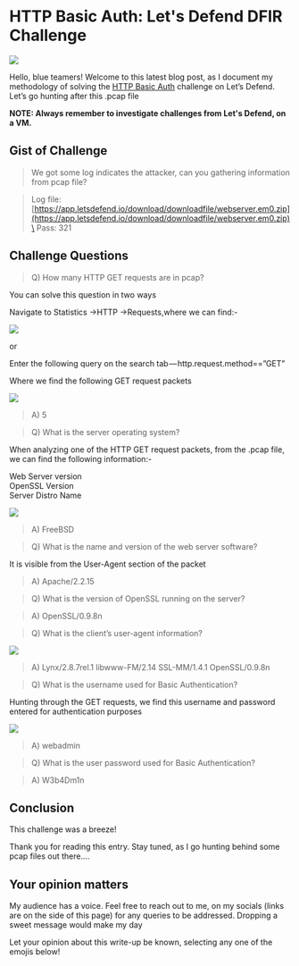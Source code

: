 # HTTP Basic Auth: Let's Defend DFIR Challenge

&#x20;                                             ![](https://cdn-images-1.medium.com/max/1000/1\*H1rhWTgN9396jHzWCFn0qA.png)

Hello, blue teamers! Welcome to this latest blog post, as I document my methodology of solving the [HTTP Basic Auth](https://app.letsdefend.io/dfir/dfir/http-basic-auth/) challenge on Let’s Defend. Let’s go hunting after this .pcap file

**NOTE: Always remember to investigate challenges from Let's Defend, on a VM.**



## Gist of Challenge

> We got some log indicates the attacker, can you gathering information from pcap file?

> Log file: [https://app.letsdefend.io/download/downloadfile/webserver.em0.zip](https://app.letsdefend.io/download/downloadfile/webserver.em0.zip)\
> Pass: 321

## **Challenge Questions**

> Q) How many HTTP GET requests are in pcap?

You can solve this question in two ways

Navigate to Statistics ->HTTP ->Requests,where we can find:-

&#x20;                                     ![](https://cdn-images-1.medium.com/max/1000/1\*F38xpfe43Voabjajk5t4yg.png)

or

Enter the following query on the search tab — http.request.method==”GET”

Where we find the following GET request packets

&#x20;                                        ![](https://cdn-images-1.medium.com/max/1000/1\*Uv-5PTGOvbZmX9TQdRp2tw.png)

> A) 5

> Q) What is the server operating system?

When analyzing one of the HTTP GET request packets, from the .pcap file, we can find the following information:-

Web Server version\
OpenSSL Version\
Server Distro Name

&#x20;                                           ![](https://cdn-images-1.medium.com/max/1000/1\*JZ2o-e3otR8kTyRV0QSqvw.png)

> A) FreeBSD

> Q) What is the name and version of the web server software?

It is visible from the User-Agent section of the packet&#x20;

> A) Apache/2.2.15

> Q) What is the version of OpenSSL running on the server?

> A) OpenSSL/0.9.8n

> Q) What is the client’s user-agent information?

&#x20;                                                 ![](https://cdn-images-1.medium.com/max/1000/1\*FmA14pDg4z1mXHCn7fzt8g.png)

> A) Lynx/2.8.7rel.1 libwww-FM/2.14 SSL-MM/1.4.1 OpenSSL/0.9.8n

> Q) What is the username used for Basic Authentication?

Hunting through the GET requests, we find this username and password entered for authentication purposes

&#x20;                                                  ![](https://cdn-images-1.medium.com/max/1000/1\*ejDaFd\_ZxhxpugG597odYA.png)

> A) webadmin

> Q) What is the user password used for Basic Authentication?

> A) W3b4Dm1n

## Conclusion

This challenge was a breeze!

Thank you for reading this entry. Stay tuned, as I go hunting behind some pcap files out there....

## Your opinion matters

My audience has a voice. Feel free to reach out to me, on my socials (links are on the side of this page) for any queries to be addressed. Dropping a sweet message would make my day

Let your opinion about this write-up be known, selecting any one of the emojis below!
